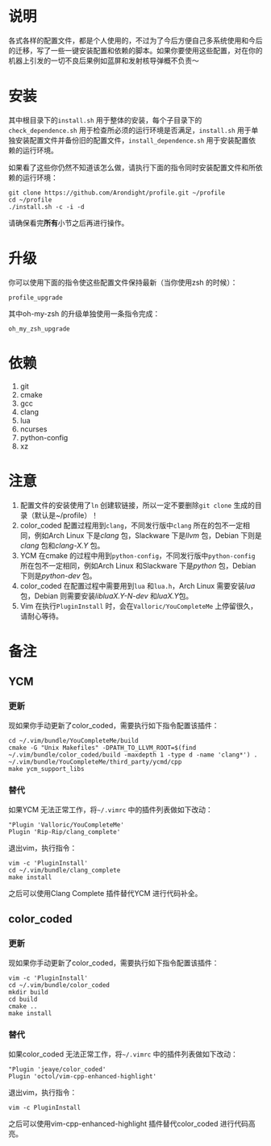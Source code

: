 # 说明

各式各样的配置文件，都是个人使用的，不过为了今后方便自己多系统使用和今后的迁移，写了一些一键安装配置和依赖的脚本。如果你要使用这些配置，对在你的机器上引发的一切不良后果例如蓝屏和发射核导弹概不负责～

# 安装

其中根目录下的`install.sh` 用于整体的安装，每个子目录下的`check_dependence.sh` 用于检查所必须的运行环境是否满足，`install.sh` 用于单独安装配置文件并备份旧的配置文件，`install_dependence.sh` 用于安装配置依赖的运行环境。

如果看了这些你仍然不知道该怎么做，请执行下面的指令同时安装配置文件和所依赖的运行环境：

```shell
git clone https://github.com/Arondight/profile.git ~/profile
cd ~/profile
./install.sh -c -i -d
```

请确保看完**所有**小节之后再进行操作。

# 升级

你可以使用下面的指令使这些配置文件保持最新（当你使用zsh 的时候）：

```shell
profile_upgrade
```

其中oh-my-zsh 的升级单独使用一条指令完成：

``` shell
oh_my_zsh_upgrade
```

# 依赖

1. git
2. cmake
3. gcc
4. clang
5. lua
6. ncurses
7. python-config
8. xz

# 注意

1. 配置文件的安装使用了`ln` 创建软链接，所以一定不要删除`git clone` 生成的目录（默认是~/profile）！
2. color_coded 配置过程用到`clang`，不同发行版中`clang` 所在的包不一定相同，例如Arch Linux 下是*clang* 包，Slackware 下是*llvm* 包，Debian 下则是*clang* 包和*clang-X.Y* 包。
3. YCM 在cmake 的过程中用到`python-config`，不同发行版中`python-config` 所在包不一定相同，例如Arch Linux 和Slackware 下是*python* 包，Debian 下则是*python-dev* 包。
4. color_coded 在配置过程中需要用到`lua` 和`lua.h`，Arch Linux 需要安装*lua* 包，Debian 则需要安装*libluaX.Y-N-dev* 和*luaX.Y*包。
5. Vim 在执行`PluginInstall` 时，会在`Valloric/YouCompleteMe` 上停留很久，请耐心等待。

# 备注

## YCM

### 更新

现如果你手动更新了color_coded，需要执行如下指令配置该插件：

```shell
cd ~/.vim/bundle/YouCompleteMe/build
cmake -G "Unix Makefiles" -DPATH_TO_LLVM_ROOT=$(find ~/.vim/bundle/color_coded/build -maxdepth 1 -type d -name 'clang*') . ~/.vim/bundle/YouCompleteMe/third_party/ycmd/cpp
make ycm_support_libs
```

### 替代

如果YCM 无法正常工作，将`~/.vimrc` 中的插件列表做如下改动：

```vim
"Plugin 'Valloric/YouCompleteMe'
Plugin 'Rip-Rip/clang_complete'
```

退出vim，执行指令：

```shell
vim -c 'PluginInstall'
cd ~/.vim/bundle/clang_complete
make install
```

之后可以使用Clang Complete 插件替代YCM 进行代码补全。

## color_coded

### 更新

现如果你手动更新了color_coded，需要执行如下指令配置该插件：

```shell
vim -c 'PluginInstall'
cd ~/.vim/bundle/color_coded
mkdir build
cd build
cmake ..
make install
```

### 替代

如果color_coded 无法正常工作，将`~/.vimrc` 中的插件列表做如下改动：

```vim
"Plugin 'jeaye/color_coded'
Plugin 'octol/vim-cpp-enhanced-highlight'
```

退出vim，执行指令：

```shell
vim -c PluginInstall
```

之后可以使用vim-cpp-enhanced-highlight 插件替代color_coded 进行代码高亮。

